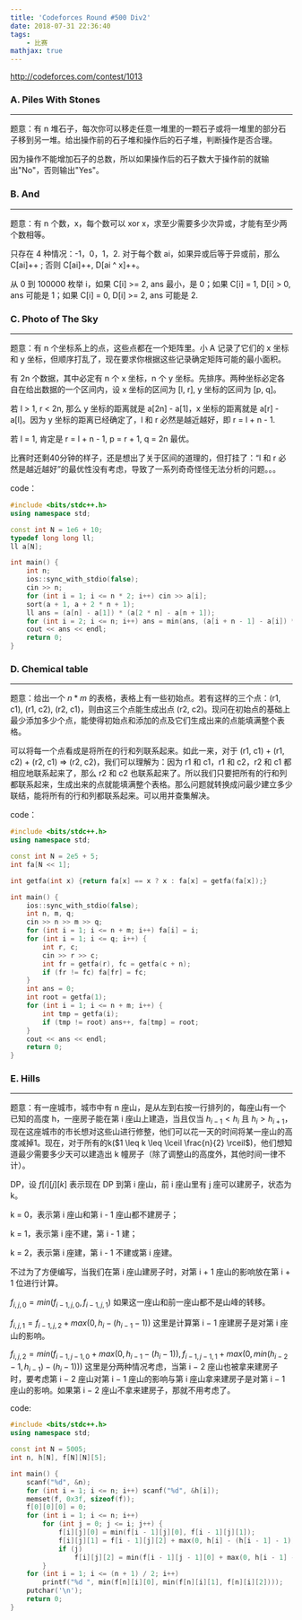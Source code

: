 ```yaml
---
title: 'Codeforces Round #500 Div2'
date: 2018-07-31 22:36:40
tags: 
    - 比赛
mathjax: true
---
```


http://codeforces.com/contest/1013

### A. Piles With Stones
-----

题意：有 n 堆石子，每次你可以移走任意一堆里的一颗石子或将一堆里的部分石子移到另一堆。给出操作前的石子堆和操作后的石子堆，判断操作是否合理。

因为操作不能增加石子的总数，所以如果操作后的石子数大于操作前的就输出"No"，否则输出"Yes"。

### B. And
-----

题意：有 n 个数，x，每个数可以 xor x，求至少需要多少次异或，才能有至少两个数相等。

只存在 4 种情况：-1，0，1，2. 对于每个数 ai，如果异或后等于异或前，那么 C[ai]++ ; 否则 C[ai]++, D[ai ^ x]++。

从 0 到 100000 枚举 i，如果 C[i] >= 2, ans 最小，是 0；如果 C[i] = 1, D[i] > 0, ans 可能是 1；如果 C[i] = 0, D[i] >= 2, ans 可能是 2.

### C. Photo of The Sky
-----

题意：有 n 个坐标系上的点，这些点都在一个矩阵里。小 A 记录了它们的 x 坐标和 y 坐标，但顺序打乱了，现在要求你根据这些记录确定矩阵可能的最小面积。

有 2n 个数据，其中必定有 n 个 x 坐标，n 个 y 坐标。先排序。两种坐标必定各自在给出数据的一个区间内，设 x 坐标的区间为 [l, r], y 坐标的区间为 [p, q]。

若 l > 1, r < 2n, 那么 y 坐标的距离就是 a[2n] - a[1]，x 坐标的距离就是 a[r] - a[l]。因为 y 坐标的距离已经确定了，l 和 r 必然是越近越好，即 r = l + n - 1.

若 l = 1, 肯定是 r = l + n - 1, p = r + 1, q = 2n 最优。

比赛时还剩40分钟的样子，还是想出了关于区间的道理的，但打挂了：“l 和 r 必然是越近越好”的最优性没有考虑，导致了一系列奇奇怪怪无法分析的问题。。。

code：
``` c++
#include <bits/stdc++.h>
using namespace std;

const int N = 1e6 + 10;
typedef long long ll;
ll a[N];

int main() {
    int n;
    ios::sync_with_stdio(false);
    cin >> n;
    for (int i = 1; i <= n * 2; i++) cin >> a[i];
    sort(a + 1, a + 2 * n + 1);
    ll ans = (a[n] - a[1]) * (a[2 * n] - a[n + 1]);
    for (int i = 2; i <= n; i++) ans = min(ans, (a[i + n - 1] - a[i]) * (a[2 * n] - a[1]));
    cout << ans << endl;
    return 0;
}
```

### D. Chemical table
-----

题意：给出一个 $n * m$ 的表格，表格上有一些初始点。若有这样的三个点：(r1, c1), (r1, c2), (r2, c1)，则由这三个点能生成出点 (r2, c2)。现问在初始点的基础上最少添加多少个点，能使得初始点和添加的点及它们生成出来的点能填满整个表格。

可以将每一个点看成是将所在的行和列联系起来。如此一来，对于 (r1, c1) + (r1, c2) + (r2, c1) ⇒ (r2, c2)，我们可以理解为：因为 r1 和 c1，r1 和 c2，r2 和 c1 都相应地联系起来了，那么 r2 和 c2 也联系起来了。所以我们只要把所有的行和列都联系起来，生成出来的点就能填满整个表格。那么问题就转换成问最少建立多少联结，能将所有的行和列都联系起来。可以用并查集解决。

code：
``` c++
#include <bits/stdc++.h>
using namespace std;

const int N = 2e5 + 5;
int fa[N << 1];

int getfa(int x) {return fa[x] == x ? x : fa[x] = getfa(fa[x]);}

int main() {
    ios::sync_with_stdio(false);
    int n, m, q;
    cin >> n >> m >> q;
    for (int i = 1; i <= n + m; i++) fa[i] = i;
    for (int i = 1; i <= q; i++) {
        int r, c;
        cin >> r >> c;
        int fr = getfa(r), fc = getfa(c + n);
        if (fr != fc) fa[fr] = fc;
    }
    int ans = 0;
    int root = getfa(1);
    for (int i = 1; i <= n + m; i++) {
        int tmp = getfa(i);
        if (tmp != root) ans++, fa[tmp] = root;
    }
    cout << ans << endl;
    return 0;
}
```

### E. Hills
-----

题意：有一座城市，城市中有 n 座山，是从左到右按一行排列的，每座山有一个已知的高度 h，一座房子能在第 i 座山上建造，当且仅当 $h_{i - 1} < h_i$ 且 $h_i > h_{i + 1}$，现在这座城市的市长想对这些山进行修整，他们可以花一天的时间将某一座山的高度减掉1。现在，对于所有的k($1 \leq k \leq \lceil \frac{n}{2} \rceil$)，他们想知道最少需要多少天可以建造出 k 幢房子（除了调整山的高度外，其他时间一律不计）。

DP，设 $f[i][j][k]$ 表示现在 DP 到第 i 座山，前 i 座山里有 j 座可以建房子，状态为 k。

k = 0，表示第 i 座山和第 i - 1 座山都不建房子；

k = 1，表示第 i 座不建，第 i - 1 建；

k = 2，表示第 i 座建，第 i - 1 不建或第 i 座建。

不过为了方便编写，当我们在第 i 座山建房子时，对第 i + 1 座山的影响放在第 i + 1 位进行计算。

$f_{i, j, 0} = min(f_{i - 1, j, 0}, f_{i - 1, j, 1})$ 如果这一座山和前一座山都不是山峰的转移。 

$f_{i, j, 1} = f_{i - 1, j, 2} + max(0, h_i - (h_{i - 1} - 1))$ 这里是计算第 i − 1 座建房子是对第 i 座山的影响。 

$f_{i, j, 2} = min(f_{i - 1, j - 1, 0} + max(0, h_{i - 1} - (h_i - 1)), f_{i - 1, j - 1, 1} + max(0, min(h_{i - 2} - 1, h_{i - 1}) - (h_i - 1)))$ 这里是分两种情况考虑，当第 i − 2 座山也被拿来建房子时，要考虑第 i − 2 座山对第 i − 1 座山的影响与第 i 座山拿来建房子是对第 i − 1 座山的影响。如果第 i − 2 座山不拿来建房子，那就不用考虑了。

code:
``` c++
#include <bits/stdc++.h>
using namespace std;

const int N = 5005;
int n, h[N], f[N][N][5];

int main() {
    scanf("%d", &n);
    for (int i = 1; i <= n; i++) scanf("%d", &h[i]);
    memset(f, 0x3f, sizeof(f));
    f[0][0][0] = 0;
    for (int i = 1; i <= n; i++)
        for (int j = 0; j <= i; j++) {
            f[i][j][0] = min(f[i - 1][j][0], f[i - 1][j][1]);
            f[i][j][1] = f[i - 1][j][2] + max(0, h[i] - (h[i - 1] - 1));
            if (j)
                f[i][j][2] = min(f[i - 1][j - 1][0] + max(0, h[i - 1] - (h[i] - 1)), f[i - 1][j - 1][1] + max(0, min(h[i - 2] - 1, h[i - 1]) - (h[i] - 1)));
        }
    for (int i = 1; i <= (n + 1) / 2; i++)
        printf("%d ", min(f[n][i][0], min(f[n][i][1], f[n][i][2])));
    putchar('\n');
    return 0;
}
```